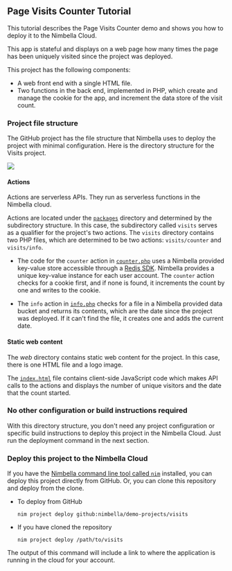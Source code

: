 ## Page Visits Counter Tutorial

This tutorial describes the Page Visits Counter demo and shows you how to deploy it to the Nimbella Cloud.

This app is stateful and displays on a web page how many times the page has been uniquely visited since the project was deployed.

This project has the following components:

- A web front end with a single HTML file.
- Two functions in the back end, implemented in PHP, which create and manage the cookie for the app, and increment the data store of the visit count.

### Project file structure

The GitHub project has the file structure that Nimbella uses to deploy the project with minimal configuration. Here is the directory structure for the Visits project.

![](../images/visitstutorial-cc3f0c43.svg)

#### Actions

Actions are serverless APIs. They run as serverless functions in the Nimbella cloud.

Actions are located under the [`packages`](./packages/visits) directory and determined by the subdirectory structure. In this case, the subdirectory called `visits` serves as a qualifier for the project's two actions. The `visits` directory contains two PHP files, which are determined to be two actions: `visits/counter` and `visits/info`.

- The code for the `counter` action in [`counter.php`](./packages/vists/counter.php) uses a Nimbella provided key-value store accessible through a [Redis SDK](https://redis.io). Nimbella provides a unique key-value instance for each user account. The `counter` action checks for a cookie first, and if none is found, it increments the count by one and writes to the cookie.

- The `info` action in [`info.php`](./packages/visits/info.php) checks for a file in a Nimbella provided data bucket and returns its contents, which are the date since the project was deployed. If it can't find the file, it creates one and adds the current date.

#### Static web content

The _web_ directory contains  static web content for the project. In this case, there is one HTML file and a logo image.

The [`index.html`](./web/index.html) file contains client-side JavaScript code which makes API calls to the actions and displays the number of unique visitors and the date that the count started.

### No other configuration or build instructions required

With this directory structure, you don't need any project  configuration or specific build instructions to deploy this project in the Nimbella Cloud. Just run the deployment command in the next section.

### Deploy this project to the Nimbella Cloud

If you have the [Nimbella command line tool called `nim`](https://nimbella.io/downloads/nim/nim.html#install-the-nimbella-command-line-tool-nim) installed, you can deploy this project directly from GitHub. Or, you can clone this repository and deploy from the clone.

- To deploy from GitHub

  `nim project deploy github:nimbella/demo-projects/visits`

- If you have cloned the repository

  `nim project deploy /path/to/visits`

The output of this command will include a link to where the application is running in the cloud for your account.
